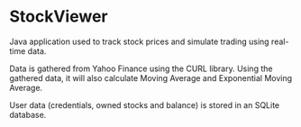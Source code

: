# StockViewer
Java application used to track stock prices and simulate trading using real-time data.

Data is gathered from Yahoo Finance using the CURL library.
Using the gathered data, it will also calculate Moving Average and Exponential Moving Average.

User data (credentials, owned stocks and balance) is stored in an SQLite database.
